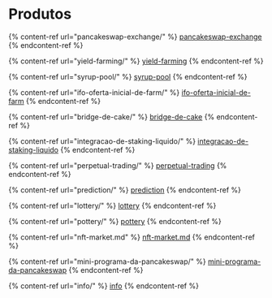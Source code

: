 # Produtos



{% content-ref url="pancakeswap-exchange/" %}
[pancakeswap-exchange](pancakeswap-exchange/)
{% endcontent-ref %}

{% content-ref url="yield-farming/" %}
[yield-farming](yield-farming/)
{% endcontent-ref %}

{% content-ref url="syrup-pool/" %}
[syrup-pool](syrup-pool/)
{% endcontent-ref %}

{% content-ref url="ifo-oferta-inicial-de-farm/" %}
[ifo-oferta-inicial-de-farm](ifo-oferta-inicial-de-farm/)
{% endcontent-ref %}

{% content-ref url="bridge-de-cake/" %}
[bridge-de-cake](bridge-de-cake/)
{% endcontent-ref %}

{% content-ref url="integracao-de-staking-liquido/" %}
[integracao-de-staking-liquido](integracao-de-staking-liquido/)
{% endcontent-ref %}

{% content-ref url="perpetual-trading/" %}
[perpetual-trading](perpetual-trading/)
{% endcontent-ref %}

{% content-ref url="prediction/" %}
[prediction](prediction/)
{% endcontent-ref %}

{% content-ref url="lottery/" %}
[lottery](lottery/)
{% endcontent-ref %}

{% content-ref url="pottery/" %}
[pottery](pottery/)
{% endcontent-ref %}

{% content-ref url="nft-market.md" %}
[nft-market.md](nft-market.md)
{% endcontent-ref %}

{% content-ref url="mini-programa-da-pancakeswap/" %}
[mini-programa-da-pancakeswap](mini-programa-da-pancakeswap/)
{% endcontent-ref %}

{% content-ref url="info/" %}
[info](info/)
{% endcontent-ref %}
